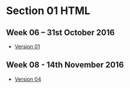 Section 01 HTML
===============

Week 06 – 31st October 2016
---------------------------

- [Version 01](http://caoimhewa.github.io/john-baskerville/baskerville1.html)



Week 08 - 14th November 2016
----------------------------

- [Version 04](http://caoimhewa.github.io/john-baskerville/baskerville4.html)